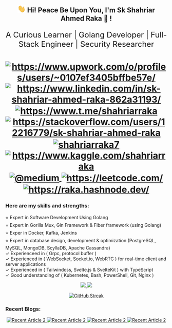<p color="white">
<h2 align="center" color="white" ><img src="https://github.com/gitsdeepak/gitsdeepak/blob/master/Assets/Hi.gif" width="25px"> 
  Hi! Peace Be Upon You, I'm Sk Shahriar Ahmed Raka</a> 🐬 !
</h2>
</p>
<p align="center" style="font-size: 24px;">
<span style="font-size: 24px;">A Curious Learner | Golang Developer | Full-Stack Engineer | Security Researcher </span>
</p>
<h1 align="center">
<a href="https://www.upwork.com/o/profiles/users/~0107ef3405bffbe57e/" target="_blank">
  <img align="center" alt="https://www.upwork.com/o/profiles/users/~0107ef3405bffbe57e/" width="100px" src="img/upwork.png" />
</a>
<a href="https://www.linkedin.com/in/sk-shahriar-ahmed-raka-862a31193/">
  <img align="center" alt="https://www.linkedin.com/in/sk-shahriar-ahmed-raka-862a31193/" width="30px" src="img/linkedin.png" />
</a>
<a href="https://www.t.me/shahriarraka">
  <img align="center" alt="https://www.t.me/shahriarraka" width="30px" src="img/telegram2.png" />
</a>
<a href="https://stackoverflow.com/users/12216779/sk-shahriar-ahmed-raka">
  <img align="center" alt="https://stackoverflow.com/users/12216779/sk-shahriar-ahmed-raka" width="35px"  src="img/stackoverflow.png" />
</a>
  <a href="https://twitter.com/shahriarraka7" target="blank"><img align="center" src="https://raw.githubusercontent.com/rahuldkjain/github-profile-readme-generator/master/src/images/icons/Social/twitter.svg" alt="shahriarraka7" height="30" width="40" />
  </a>
<a href="https://www.kaggle.com/shahriarraka" target="blank"><img  align="center" src="https://raw.githubusercontent.com/rahuldkjain/github-profile-readme-generator/master/src/images/icons/Social/kaggle.svg" alt="https://www.kaggle.com/shahriarraka" height="30" width="40" />
  </a>
<a href="https://medium.com/@shahriarraka" target="blank"><img align="center" src="https://raw.githubusercontent.com/rahuldkjain/github-profile-readme-generator/master/src/images/icons/Social/medium.svg" alt="@medium" height="30" width="40" />
  </a>
<a href="https://leetcode.com/AhmedRaka/" target="blank"><img align="center" src="https://raw.githubusercontent.com/rahuldkjain/github-profile-readme-generator/master/src/images/icons/Social/leet-code.svg" alt="https://leetcode.com/" height="30" width="40" />
  </a>
<a href="https://raka.hashnode.dev/">
  <img align="center" alt="https://raka.hashnode.dev/" width="150px" src="img/hashnode2.png" />
</a>
</h1>

### Here are my skills and strengths:

⭐️ Expert in Software Development Using Golang  <br/>
⭐️ Expert in Gorilla Mux, Gin Framework & Fiber framework (using Golang)<br/>
⭐️ Exper in  Docker, Kafka, Jenkins <br/>
⭐️ Expert in database design, development & optimization (PostgreSQL, MySQL, MongoDB, ScyllaDB, Apache Cassandra)<br/>
✓ Experienceed in ( Grpc, protocol buffer )<br/>
✓ Experienced in ( WebSocket, Socket.io, WebRTC ) for real-time client and server applications<br/>
✓ Experienced in ( Tailwindcss, Svelte.js & SvelteKit ) with  TypeScript<br/>
✓ Good understanding of ( Kubernetes, Bash, PowerShell, Git, Nginx )<br/>

<div align="center">
  <a href="https://github.com/skshahriarahmedraka">
    <img height="180em"
      src="https://github-readme-stats.vercel.app/api?username=skshahriarahmedraka&show_icons=true&theme=dark&include_all_commits=true&count_private=true" />
    <img height="180em"
      src="https://github-readme-stats.vercel.app/api/top-langs/?username=skshahriarahmedraka&layout=compact&langs_count=10&theme=dark" />
</div>

 <div align="center">
   
[![GitHub Streak](https://github-readme-streak-stats.herokuapp.com?user=skshahriarahmedraka&theme=dark&date_format=M%20j%5B%2C%20Y%5D)](https://git.io/streak-stats) 
  </div>
<h3>Recent Blogs: </h3>
<div align="center">
<a target="_blank" href="https://github-readme-medium-recent-article.vercel.app/medium/@shahriarraka/0"><img src="https://github-readme-medium-recent-article.vercel.app/medium/@shahriarraka/0" alt="Recent Article 2"> 
<a target="_blank" href="https://github-readme-medium-recent-article.vercel.app/medium/@shahriarraka/1"><img src="https://github-readme-medium-recent-article.vercel.app/medium/@shahriarraka/1" alt="Recent Article 2"> 
<a target="_blank" href="https://github-readme-medium-recent-article.vercel.app/medium/@shahriarraka/2"><img src="https://github-readme-medium-recent-article.vercel.app/medium/@shahriarraka/2" alt="Recent Article 2"> 
<a target="_blank" href="https://github-readme-medium-recent-article.vercel.app/medium/@shahriarraka/3"><img src="https://github-readme-medium-recent-article.vercel.app/medium/@shahriarraka/3" alt="Recent Article 2"> 

</div>
